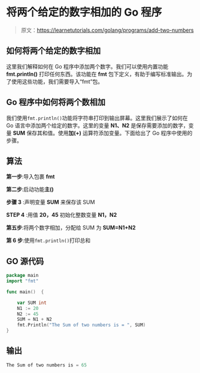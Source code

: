 # 将两个给定的数字相加的 Go 程序

> 原文：<https://learnetutorials.com/golang/programs/add-two-numbers>

## 如何将两个给定的数字相加

这里我们解释如何在 Go 程序中添加两个数字。我们可以使用内置功能 **fmt.println()** 打印任何东西。该功能在 **fmt** 包下定义，有助于编写标准输出。为了使用这些功能，我们需要导入“fmt”包。

## Go 程序中如何将两个数相加

我们使用`fmt.println()`功能将字符串打印到输出屏幕。这里我们展示了如何在 Go 语言中添加两个给定的数字。这里的变量 **N1、N2** 是保存需要添加的数字，变量 **SUM** 保存其和值。使用**加(+)** 运算符添加变量。下面给出了 Go 程序中使用的步骤。

## 算法

**第一步**:导入包裹 **fmt**

**第二步**:启动功能**主()**

**步骤 3** :声明变量 **SUM** 来保存该 SUM

**STEP 4** :用值 **20，45** 初始化整数变量 **N1，N2**

**第五步**:将两个数字相加，分配给 SUM 为 **SUM=N1+N2**

**第 6 步**:使用`fmt.println()`打印总和

## GO 源代码

```go
package main
import "fmt"

func main()  {

    var SUM int
    N1 := 20
    N2 := 45
    SUM = N1 + N2
    fmt.Println("The Sum of two numbers is = ", SUM)
}

```

## 输出

```go
The Sum of two numbers is = 65
```